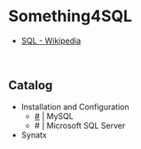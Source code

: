 # Something4SQL

- [SQL - Wikipedia](https://en.wikipedia.org/wiki/SQL)

<br/>

## Catalog

- Installation and Configuration
  - [#](./MySQL/) | MySQL
  - \# | Microsoft SQL Server
- Synatx
